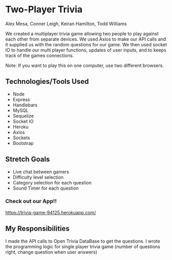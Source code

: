 # Two-Player Trivia

Alex Mesa, 
Conner Leigh,
Keiran Hamilton,
Todd Williams

We created a multiplayer trivia game allowing two people to play against each other from separate devices.
We used Axios to make our API calls and it supplied us with  the random questions for our game. We then used socket
IO to handle our multi player functions, updates of user inputs, and to keeps track of the games connections.


Note: If you want to play this on one computer, use two different browsers.

## Technologies/Tools Used 

* Node 
* Express 
* Handlebars 
* MySQL 
* Sequelize 
* Socket IO 
* Heroku
* Axios
* Sockets
* Bootstrap

## Stretch Goals

* Live chat between gamers 
* Difficulty level selection 
* Category selection for each question 
* Sound Timer for each question

### Check out our App!!

https://trivia-game-94125.herokuapp.com/

## My Responsibilities

I made the API calls to Open Trivia DataBase to get the questions.
I wrote the programming logic for single player trivia game (number of questions right, change question when user answers)

